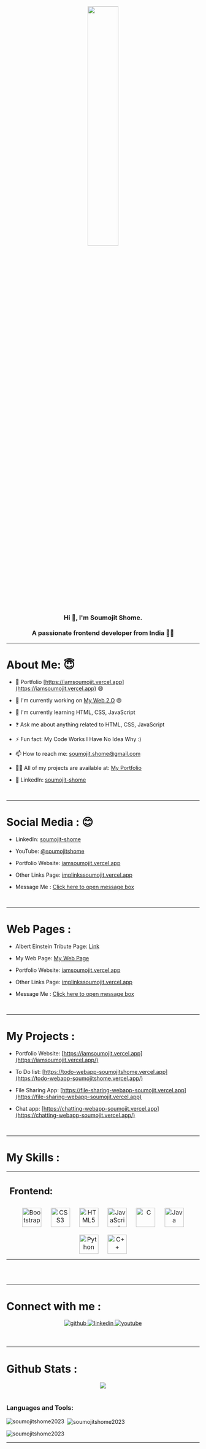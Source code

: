 <div align="center">
<img src="https://drive.google.com/uc?export=view&id=1Cm-Q3d1Z5ji96myT02V_9tnyId4_0UaA" align="center" style="width: 40%" />
</div>  
  

### <div align="center">Hi 👋, I'm Soumojit Shome.</div><br><div align="center">A passionate frontend developer from India 🚀😀</div>  
  
<hr>

# About Me: 😇  
  

- 🔭 Portfolio [https://iamsoumojit.vercel.app](https://iamsoumojit.vercel.app) 😄  


- 🔭 I'm currently working on [My Web 2.O](https://soumojitshome.vercel.app) 😄  
  


- 🌱 I'm currently learning HTML, CSS, JavaScript  
  

- ❓ Ask me about anything related to HTML, CSS, JavaScript  
  

- ⚡ Fun fact: My Code Works I Have No Idea Why :)   
  

- 📫 How to reach me: soumojit.shome@gmail.com  
  

- 👨‍💻 All of my projects are available at: [My Portfolio](https://iamsoumojit.vercel.app)  
  

-  📃 LinkedIn: [soumojit-shome](https://www.linkedin.com/in/soumojit-shome)  
  

<br/>  

<hr>

# **Social Media : 😊**  
  

- LinkedIn: [soumojit-shome](https://www.linkedin.com/in/soumojit-shome)  
  

- YouTube: [@soumojitshome](https://youtube.com/@soumojitshome)  
  

- Portfolio Website: [iamsoumojit.vercel.app](https://iamsoumojit.vercel.app)  
  

- Other Links Page: [implinkssoumojit.vercel.app](https://implinkssoumojit.vercel.app)  
  

- Message Me : [Click here to open message box](https://soumojit-shome-message-me.vercel.app)  
  

<br/>  

<hr>

# **Web Pages :**

- Albert Einstein Tribute Page: [Link](https://oibsip-oasisinfobyte-soumojitshome.vercel.app)  
  

- My Web Page: [My Web Page](https://soumojitshome.vercel.app)  
  

- Portfolio Website: [iamsoumojit.vercel.app](https://iamsoumojit.vercel.app)  
  

- Other Links Page: [implinkssoumojit.vercel.app](https://implinkssoumojit.vercel.app)  
  

- Message Me : [Click here to open message box](https://soumojit-shome-message-me.vercel.app)  
  

<br/>  

<hr>

# **My Projects :**
- Portfolio Website: [https://iamsoumojit.vercel.app](https://iamsoumojit.vercel.app/) 

- To Do list: [https://todo-webapp-soumojitshome.vercel.app](https://todo-webapp-soumojitshome.vercel.app/) 

- File Sharing App: [https://file-sharing-webapp-soumojit.vercel.app](https://file-sharing-webapp-soumojit.vercel.app) 

- Chat app: [https://chatting-webapp-soumojit.vercel.app](https://chatting-webapp-soumojit.vercel.app/) 


<br/>  

<hr>

# **My Skills :**   
<table><tr><td valign="top" width="33%">



## Frontend:  
<div align="center">  
<a href="https://getbootstrap.com/docs/3.4/javascript/" target="_blank"><img style="margin: 10px" src="https://profilinator.rishav.dev/skills-assets/bootstrap-plain.svg" alt="Bootstrap" height="50" /></a>  
<a href="https://www.w3schools.com/css/" target="_blank"><img style="margin: 10px" src="https://profilinator.rishav.dev/skills-assets/css3-original-wordmark.svg" alt="CSS3" height="50" /></a>  
<a href="https://en.wikipedia.org/wiki/HTML5" target="_blank"><img style="margin: 10px" src="https://profilinator.rishav.dev/skills-assets/html5-original-wordmark.svg" alt="HTML5" height="50" /></a>  
<a href="https://www.javascript.com/" target="_blank"><img style="margin: 10px" src="https://profilinator.rishav.dev/skills-assets/javascript-original.svg" alt="JavaScript" height="50" /></a>  
<a href="https://www.cprogramming.com/" target="_blank"><img style="margin: 10px" src="https://profilinator.rishav.dev/skills-assets/c-original.svg" alt="C" height="50" /></a>  
<a href="https://www.java.com/" target="_blank"><img style="margin: 10px" src="https://profilinator.rishav.dev/skills-assets/java-original-wordmark.svg" alt="Java" height="50" /></a>  
<a href="https://www.python.org/" target="_blank"><img style="margin: 10px" src="https://profilinator.rishav.dev/skills-assets/python-original.svg" alt="Python" height="50" /></a>  
<a href="https://www.cplusplus.com/" target="_blank"><img style="margin: 10px" src="https://profilinator.rishav.dev/skills-assets/cplusplus-original.svg" alt="C++" height="50" /></a>  
</div>


</td></tr></table>  

<br/>  

<br/>  

<hr>

# Connect with me :  
<div align="center">
<a href="https://github.com/Soumojitshome2023" target="_blank">
<img src=https://img.shields.io/badge/github-%2324292e.svg?&style=for-the-badge&logo=github&logoColor=white alt=github style="margin-bottom: 5px;" />
</a>
<a href="https://www.linkedin.com/in/soumojit-shome-90a190241/" target="_blank">
<img src=https://img.shields.io/badge/linkedin-%231E77B5.svg?&style=for-the-badge&logo=linkedin&logoColor=white alt=linkedin style="margin-bottom: 5px;" />
</a>
<a href="https://youtube.com/@soumojitshome" target="_blank">
<img src=https://img.shields.io/badge/youtube-%23EE4831.svg?&style=for-the-badge&logo=youtube&logoColor=white alt=youtube style="margin-bottom: 5px;" />
</a>  
</div>  
  

<br/> 
<br/>  

<hr>

# Github Stats :  
<div align="center"><img src="https://github-readme-stats.vercel.app/api?username=soumojitshome2023&show_icons=true&count_private=true&hide_border=true" align="center" /></div>  

<br/>  

<h3 align="left">Languages and Tools:</h3>

<p><img align="left" src="https://github-readme-stats.vercel.app/api/top-langs?username=soumojitshome2023&show_icons=true&locale=en&layout=compact" alt="soumojitshome2023" /></p>

<p> <img align="center" src="https://github-readme-stats.vercel.app/api?username=soumojitshome2023&show_icons=true&locale=en" alt="soumojitshome2023" /></p>

<p><img align="center" src="https://github-readme-streak-stats.herokuapp.com/?user=soumojitshome2023&" alt="soumojitshome2023" /></p>



<hr>
